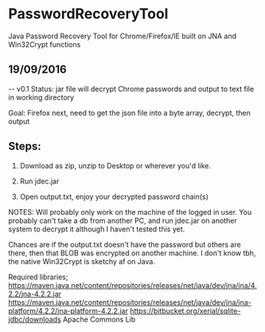# PasswordRecoveryTool
Java Password Recovery Tool for Chrome/Firefox/IE built on JNA and Win32Crypt functions

## 19/09/2016

 -- v0.1
   Status:
   jar file will decrypt Chrome passwords and output to text file in working directory

   Goal:
   Firefox next, need to get the json file into a byte array, decrypt, then output

## Steps:

  1. Download as zip, unzip to Desktop or wherever you'd like.
   
  2. Run jdec.jar
   
  3. Open output.txt, enjoy your decrypted password chain(s)
  
NOTES: Will probably only work on the machine of the logged in user. You probably can't take a db from another PC, and run jdec.jar on another system to decrypt it although I haven't tested this yet.

Chances are if the output.txt doesn't have the password but others are there, then that BLOB was encrypted on another machine. I don't know tbh, the native Win32Crypt is sketchy af on Java.

Required libraries;
https://maven.java.net/content/repositories/releases/net/java/dev/jna/jna/4.2.2/jna-4.2.2.jar
https://maven.java.net/content/repositories/releases/net/java/dev/jna/jna-platform/4.2.2/jna-platform-4.2.2.jar
https://bitbucket.org/xerial/sqlite-jdbc/downloads
Apache Commons Lib
